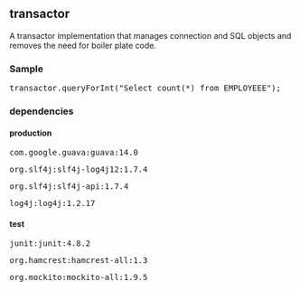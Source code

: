 <h2>transactor</h2>
A transactor implementation that manages connection and SQL objects and removes the need for boiler plate code.

<h3>Sample</h3>
<pre>
transactor.queryForInt("Select count(*) from EMPLOYEEE");
</pre>

<h3>dependencies</h3>
<h4>production</h4>
<td><pre>com.google.guava:guava:14.0</pre></td>
<td><pre>org.slf4j:slf4j-log4j12:1.7.4</pre></td>
<td><pre>org.slf4j:slf4j-api:1.7.4</pre></td>
<td><pre>log4j:log4j:1.2.17</pre></td>
<h4>test</h4>
<td><pre>junit:junit:4.8.2</pre></td>
<td><pre>org.hamcrest:hamcrest-all:1.3</pre></td>
<td><pre>org.mockito:mockito-all:1.9.5</pre></td>

